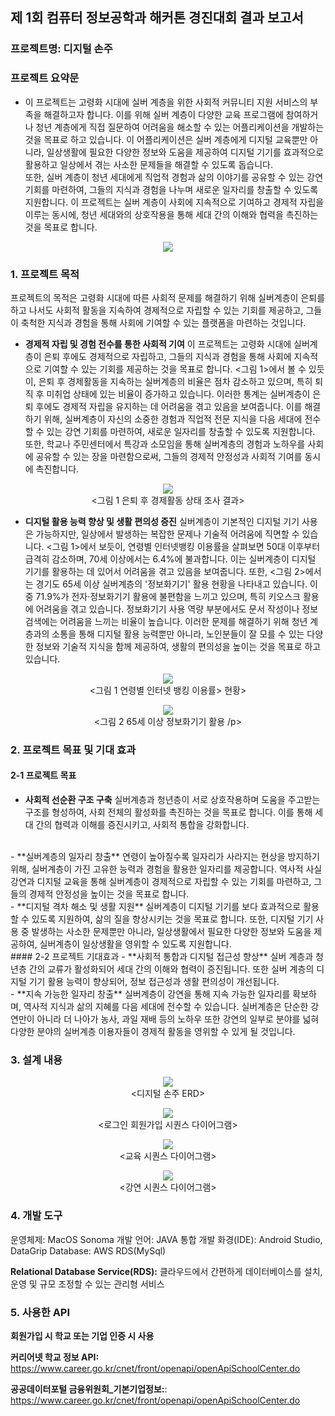 

##  제 1회 컴퓨터 정보공학과 해커톤 경진대회 결과 보고서

### 프로젝트명: 디지털 손주

### 프로젝트 요약문
- 이 프로젝트는 고령화 시대에 실버 계층을 위한 사회적 커뮤니티 지원 서비스의 부족을 해결하고자 합니다. 이를 위해 실버 계층이 다양한 교육 프로그램에 참여하거나 청년 계층에게 직접 질문하여 어려움을 해소할 수 있는 어플리케이션을 개발하는 것을 목표로 하고 있습니다. 이 어플리케이션은 실버 계층에게 디지털 교육뿐만 아니라, 일상생활에 필요한 다양한 정보와 도움을 제공하여 디지털 기기를 효과적으로 활용하고 일상에서 겪는 사소한 문제들을 해결할 수 있도록 돕습니다. <br>
또한, 실버 계층이 청년 세대에게 직업적 경험과 삶의 이야기를 공유할 수 있는 강연 기회를 마련하여, 그들의 지식과 경험을 나누며 새로운 일자리를 창출할 수 있도록 지원합니다. 이 프로젝트는 실버 계층이 사회에 지속적으로 기여하고 경제적 자립을 이루는 동시에, 청년 세대와의 상호작용을 통해 세대 간의 이해와 협력을 촉진하는 것을 목표로 합니다.

<p align="center">
  <img src="./images/흐름.png">
</p>

### 1. 프로젝트 목적
프로젝트의 목적은 고령화 시대에 따른 사회적 문제를 해결하기 위해 실버계층이 은퇴를 하고 나서도 사회적 활동을 지속하여 경제적으로 자립할 수 있는 기회를 제공하고, 그들이 축척한 지식과 경험을 통해 사회에 기여할 수 있는 플랫폼을 마련하는 것입니다.

- **경제적 자립 및 경험 전수를 통한 사회적 기여**
이 프로젝트는 고령화 시대에 실버계층이 은퇴 후에도 경제적으로 자립하고, 그들의 지식과 경험을 통해 사회에 지속적으로 기여할 수 있는 기회를 제공하는 것을 목표로 합니다. <그림 1>에서 볼 수 있듯이, 은퇴 후 경제활동을 지속하는 실버계층의 비율은 점차 감소하고 있으며, 특히 퇴직 후 미취업 상태에 있는 비율이 증가하고 있습니다. 이러한 통계는 실버계층이 은퇴 후에도 경제적 자립을 유지하는 데 어려움을 겪고 있음을 보여줍니다. 이를 해결하기 위해, 실버계층이 자신의 소중한 경험과 직업적 전문 지식을 다음 세대에 전수할 수 있는 강연 기회를 마련하여, 새로운 일자리를 창출할 수 있도록 지원합니다. 또한, 학교나 주민센터에서 특강과 소모임을 통해 실버계층의 경험과 노하우를 사회에 공유할 수 있는 장을 마련함으로써, 그들의 경제적 안정성과 사회적 기여를 동시에 촉진합니다.

<p align="center">
  <img src="./images/그림1 은퇴 후 경제활동 상태 조사 결과.png">
  <br>  <그림 1 은퇴 후 경제활동 상태 조사 결과>
</p>


- **디지털 활용 능력 향상 및 생활 편의성 증진**
실버계층이 기본적인 디지털 기기 사용은 가능하지만, 일상에서 발생하는 복잡한 문제나 기술적 어려움에 직면할 수 있습니다. <그림 1>에서 보듯이, 연령별 인터넷뱅킹 이용률을 살펴보면 50대 이후부터 급격히 감소하며, 70세 이상에서는 6.4%에 불과합니다. 이는 실버계층이 디지털 기기를 활용하는 데 있어서 어려움을 겪고 있음을 보여줍니다. 또한, <그림 2>에서는 경기도 65세 이상 실버계층의 '정보화기기' 활용 현황을 나타내고 있습니다. 이 중 71.9%가 전자·정보화기기 활용에 불편함을 느끼고 있으며, 특히 키오스크 활용에 어려움을 겪고 있습니다. 정보화기기 사용 역량 부분에서도 문서 작성이나 정보 검색에는 어려움을 느끼는 비율이 높습니다. 이러한 문제를 해결하기 위해 청년 계층과의 소통을 통해 디지털 활용 능력뿐만 아니라, 노인분들이 잘 모를 수 있는 다양한 정보와 기술적 지식을 함께 제공하여, 생활의 편의성을 높이는 것을 목표로 하고 있습니다.

<p align="center">
  <img src="./images/연령별 인터넷뱅킹.png">
  <br>  <그림 1 연령별 인터넷 뱅킹 이용률> 현황>
</p>
<P align="center">
  <img src="./images/65세 이상 정보화기기 활용현황.png">
  <br> <그림 2 65세 이상 정보화기기 활용 
/p>

### 2. 프로젝트 목표 및 기대 효과
#### 2-1 프로젝트 목표
- **사회적 선순환 구조 구축**
실버계층과 청년층이 서로 상호작용하며 도움을 주고받는 구조를 형성하여, 사회 전체의 활성화를 촉진하는 것을 목표로 합니다. 이를 통해 세대 간의 협력과 이해를 증진시키고, 사회적 통합을 강화합니다.
<br>
- **실버계층의 일자리 창출**
연령이 높아질수록 일자리가 사라지는 현상을 방지하기 위해, 실버계층이 가진 고유한 능력과 경험을 활용한 일자리를 제공합니다. 역사적 사실 강연과 디지털 교육을 통해 실버계층이 경제적으로 자립할 수 있는 기회를 마련하고, 그들의 경제적 안정성을 높이는 것을 목표로 합니다.
<br>
- **디지털 격차 해소 및 생활 지원**
실버계층이 디지털 기기를 보다 효과적으로 활용할 수 있도록 지원하여, 삶의 질을 향상시키는 것을 목표로 합니다. 또한, 디지털 기기 사용 중 발생하는 사소한 문제뿐만 아니라, 일상생활에서 필요한 다양한 정보와 도움을 제공하여, 실버계층이 일상생활을 영위할 수 있도록 지원합니다.
<br>
#### 2-2 프로젝트 기대효과
- **사회적 통합과 디지털 접근성 향상**
실버 계층과 청년층 간의 교류가 활성화되어 세대 간의 이해와 협력이 증진됩니다. 또한 실버 계층의 디지털 기기 활용 능력이 향상되어, 정보 접근성과 생활 편의성이 개선됩니다.
<br>
- **지속 가능한 일자리 창출**
실버계층이 강연을 통해 지속 가능한 일자리를 확보하며, 역사적 지식과 삶의 지혜를 다음 세대에 전수할 수 있습니다. 실버계층은 단순한 강연만이 아니라 더 나아가 농사, 과일 재배 등의 노하우 또한 강연의 일부로 분야를 넓혀 다양한 분야의 실버계층 이용자들이 경제적 활동을 영위할 수 있게 될 것입니다.

### 3. 설계 내용

<p align="center">
  <img src="./images/ERD.png">
  <br>  <디지털 손주 ERD> 
</p>

<p align="center">
  <img src="./images/로그인 시퀀스 다이어그램.png">
  <br>  <로그인 회원가입 시퀀스 다이어그램> 
</p>

<p align="center">
  <img src="./images/교육시퀀스.png">
  <br>  <교육 시퀀스 다이어그램> 
</p>

<p align="center">
  <img src="./images/강연시퀀스.png">
  <br>  <강연 시퀀스 다이어그램> 
</p>

### 4. 개발 도구
운영체제: MacOS Sonoma
개발 언어: JAVA
통합 개발 화경(IDE): Android Studio, DataGrip
Database: AWS RDS(MySql)

**Relational Database Service(RDS):** 클라우드에서 간편하게 데이터베이스를 설치, 운영 및 규모 조정할 수 있는 관리형 서비스

### 5. 사용한 API
**회원가입 시 학교 또는 기업 인증 시 사용**

**커리어넷 학교 정보 API:** https://www.career.go.kr/cnet/front/openapi/openApiSchoolCenter.do

**공공데이터포털 금융위원회_기본기업정보:**: https://www.career.go.kr/cnet/front/openapi/openApiSchoolCenter.do
